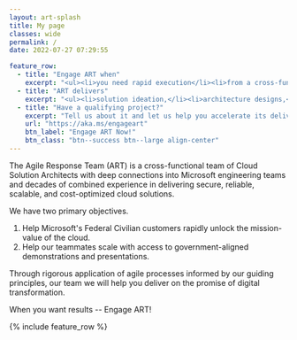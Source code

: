 ```yaml
---
layout: art-splash
title: My page
classes: wide
permalink: /
date: 2022-07-27 07:29:55

feature_row:
  - title: "Engage ART when"
    excerpt: "<ul><li>you need rapid execution</li><li>from a cross-functional team,</li><li>for a solution that is</li><ul><li>strategic,</li><li>competitive,</li><li>or authorized to deploy.</li></ul></ul>"
  - title: "ART delivers"
    excerpt: "<ul><li>solution ideation,</li><li>architecture designs,</li><li>proofs-of-concept,</li><li>minimum viable products,</li><li>digital transformation, and</li><li>cloud optimization.</li></ul>"
  - title: "Have a qualifying project?"
    excerpt: "Tell us about it and let us help you accelerate its delivery."
    url: "https://aka.ms/engageart"
    btn_label: "Engage ART Now!"
    btn_class: "btn--success btn--large align-center"
---
```


The Agile Response Team (ART) is a cross-functional team of Cloud Solution Architects with deep connections into Microsoft engineering teams and decades of combined experience in delivering secure, reliable, scalable, and cost-optimized cloud solutions.​​​​​​​  

We have two primary objectives.

1. Help Microsoft's Federal Civilian customers rapidly unlock the mission-value of the cloud.
2. Help our teammates scale with access to government-aligned demonstrations and presentations.
  
Through rigorous application of agile processes informed by our guiding principles, our team we will help you deliver on the promise of digital transformation.

When you want results -- Engage ART!

{% include feature_row %}
